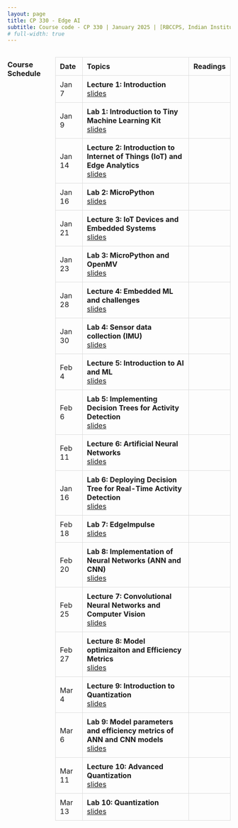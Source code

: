```yaml
---
layout: page
title: CP 330 - Edge AI
subtitle: Course code - CP 330 | January 2025 | [RBCCPS, Indian Institute of Science](https://cps.iisc.ac.in/)
# full-width: true
---
```


<div style="display: flex; justify-content: center;">
    <h3> Course Schedule </h3>
    <hr>
    <table style="border-collapse: collapse; width: 100%; text-align: left;">
        <tr>
            <th style="border: 1px solid #ddd; padding: 10px;">Date</th>
            <th style="border: 1px solid #ddd; padding: 10px;">Topics</th>
            <th style="border: 1px solid #ddd; padding: 10px;">Readings</th>            
        </tr>
        <!---->
        <!-- Week 1 -->
        <tr>
            <td style="border: 1px solid #ddd; padding: 10px;"> Jan 7 </td>
            <td style="border: 1px solid #ddd; padding: 10px;">
                <b>Lecture 1: Introduction</b> <br>
                <a href="contents/lectures/Lec01-introduction.pdf">slides</a>                
            </td>
            <td style="border: 1px solid #ddd; padding: 10px;">                
            </td>
        </tr>        
        <tr>
            <td style="border: 1px solid #ddd; padding: 10px;"> Jan 9</td>
            <td style="border: 1px solid #ddd; padding: 10px;">
                <b>Lab 1: Introduction to Tiny Machine Learning Kit</b> <br>
                <a href="contents/labs/Lab01-TinyMLKit/">slides</a>                
            </td>
            <td style="border: 1px solid #ddd; padding: 10px;">                
            </td>
        </tr>          
        <!-- Week 2 -->
        <tr>
            <td style="border: 1px solid #ddd; padding: 10px;"> Jan 14 </td>
            <td style="border: 1px solid #ddd; padding: 10px;">
                <b>Lecture 2: Introduction to Internet of Things (IoT) and Edge Analytics</b> <br>
                <a href="contents/lectures/Lec02-IoT.pdf">slides</a>                
            </td>
            <td style="border: 1px solid #ddd; padding: 10px;">                
            </td>
        </tr>        
        <tr>
            <td style="border: 1px solid #ddd; padding: 10px;"> Jan 16</td>
            <td style="border: 1px solid #ddd; padding: 10px;">
                <b>Lab 2: MicroPython</b> <br>
                <a href="contents/labs/Lab02-TinyMLKit/">slides</a>
            </td>
            <td style="border: 1px solid #ddd; padding: 10px;">                
            </td>
        </tr>         
        <!---->
        <!-- Week 3 -->
        <tr>
            <td style="border: 1px solid #ddd; padding: 10px;"> Jan 21 </td>
            <td style="border: 1px solid #ddd; padding: 10px;">
                <b>Lecture 3: IoT Devices and Embedded Systems</b> <br>
                <a href="contents/lectures/Lec03-IoT-Devices.pdf">slides</a>                
            </td>
            <td style="border: 1px solid #ddd; padding: 10px;">                
            </td>
        </tr>        
        <tr>
            <td style="border: 1px solid #ddd; padding: 10px;"> Jan 23</td>
            <td style="border: 1px solid #ddd; padding: 10px;">
                <b>Lab 3: MicroPython and OpenMV</b> <br>
                <a href="contents/labs/Lab03-OpenMV/">slides</a>
            </td>
            <td style="border: 1px solid #ddd; padding: 10px;">                
            </td>
        </tr> 
        <!---->
        <!-- Week 4 -->
        <tr>
            <td style="border: 1px solid #ddd; padding: 10px;"> Jan 28 </td>
            <td style="border: 1px solid #ddd; padding: 10px;">
                <b>Lecture 4: Embedded ML and challenges</b> <br>
                <a href="contents/lectures/Lec04-EmbeddedML.pdf">slides</a>                
            </td>
            <td style="border: 1px solid #ddd; padding: 10px;">                
            </td>
        </tr>        
        <tr>
            <td style="border: 1px solid #ddd; padding: 10px;"> Jan 30</td>
            <td style="border: 1px solid #ddd; padding: 10px;">
                <b>Lab 4: Sensor data collection (IMU)</b> <br>
                <a href="contents/labs/Lab04-DataCollection/">slides</a>
            </td>
            <td style="border: 1px solid #ddd; padding: 10px;">                
            </td>
        </tr>      
        <!---->
        <!-- Week 5 -->
        <tr>
            <td style="border: 1px solid #ddd; padding: 10px;"> Feb 4 </td>
            <td style="border: 1px solid #ddd; padding: 10px;">
                <b>Lecture 5: Introduction to AI and ML</b> <br>
                <a href="contents/lectures/Lec05-AI.pdf">slides</a>                
            </td>
            <td style="border: 1px solid #ddd; padding: 10px;">                
            </td>
        </tr>        
        <tr>
            <td style="border: 1px solid #ddd; padding: 10px;"> Feb 6</td>
            <td style="border: 1px solid #ddd; padding: 10px;">
                <b>Lab 5: Implementing Decision Trees for Activity Detection</b> <br>
                <a href="contents/labs/Lab05-DecisionTree/">slides</a>
            </td>
            <td style="border: 1px solid #ddd; padding: 10px;">                
            </td>
        </tr>
        <!---->
        <!-- Week 6 -->
        <tr>
            <td style="border: 1px solid #ddd; padding: 10px;"> Feb 11 </td>
            <td style="border: 1px solid #ddd; padding: 10px;">
                <b>Lecture 6: Artificial Neural Networks</b> <br>
                <a href="contents/lectures/Lec06-NeuralNetworks.pdf">slides</a>                
            </td>
            <td style="border: 1px solid #ddd; padding: 10px;">                
            </td>
        </tr>        
        <tr>
            <td style="border: 1px solid #ddd; padding: 10px;"> Jan 16</td>
            <td style="border: 1px solid #ddd; padding: 10px;">
                <b>Lab 6: Deploying Decision Tree for Real-Time Activity Detection</b> <br>
                <a href="contents/labs/Lab06-DecisionTreeDeployment/">slides</a>
            </td>
            <td style="border: 1px solid #ddd; padding: 10px;">                
            </td>
        </tr>      
        <!---->
        <!-- Week 7 -->
        <tr>
            <td style="border: 1px solid #ddd; padding: 10px;"> Feb 18 </td>
            <td style="border: 1px solid #ddd; padding: 10px;">
                <b>Lab 7: EdgeImpulse</b> <br>
                <a href="contents/labs/Lab07-EdgeImpulse/">slides</a>
            </td>
            <td style="border: 1px solid #ddd; padding: 10px;">                
            </td>
        </tr>        
        <tr>
            <td style="border: 1px solid #ddd; padding: 10px;"> Feb 20 </td>
            <td style="border: 1px solid #ddd; padding: 10px;">
                <b>Lab 8: Implementation of Neural Networks (ANN and CNN)</b> <br>
                <a href="contents/labs/Lab08-ANN/">slides</a>
            </td>
            <td style="border: 1px solid #ddd; padding: 10px;">                
            </td>
        </tr>      
        <!---->
        <!-- Week 8 -->
        <tr>
            <td style="border: 1px solid #ddd; padding: 10px;"> Feb 25 </td>
            <td style="border: 1px solid #ddd; padding: 10px;">
                <b>Lecture 7: Convolutional Neural Networks and Computer Vision</b> <br>
                <a href="contents/lectures/Lec08-CNN.pdf">slides</a>                
            </td>
            <td style="border: 1px solid #ddd; padding: 10px;">                
            </td>
        </tr>        
        <tr>
            <td style="border: 1px solid #ddd; padding: 10px;"> Feb 27</td>
            <td style="border: 1px solid #ddd; padding: 10px;">
                <b>Lecture 8: Model optimizaiton and Efficiency Metrics</b> <br>
                <a href="contents/lectures/Lec08-EfficiencyMetrcis.pdf">slides</a>                                
            </td>
            <td style="border: 1px solid #ddd; padding: 10px;">                
            </td>
        </tr>      
        <!---->
        <!-- Week 9 -->
        <tr>
            <td style="border: 1px solid #ddd; padding: 10px;"> Mar 4 </td>
            <td style="border: 1px solid #ddd; padding: 10px;">
                <b>Lecture 9: Introduction to Quantization </b> <br>
                <a href="contents/lectures/Lec09-Quantization1.pdf">slides</a>                
            </td>
            <td style="border: 1px solid #ddd; padding: 10px;">                
            </td>
        </tr>        
        <tr>
            <td style="border: 1px solid #ddd; padding: 10px;"> Mar 6</td>
            <td style="border: 1px solid #ddd; padding: 10px;">
                <b>Lab 9: Model parameters and efficiency metrics of ANN and CNN models</b> <br>
                <a href="contents/labs/Lab09-EfficiencyMetrics/">slides</a>
            </td>
            <td style="border: 1px solid #ddd; padding: 10px;">                
            </td>
        </tr>      
        <!---->
        <!-- Week 10 -->
        <tr>
            <td style="border: 1px solid #ddd; padding: 10px;"> Mar 11 </td>
            <td style="border: 1px solid #ddd; padding: 10px;">
                <b>Lecture 10: Advanced Quantization </b> <br>
                <a href="contents/lectures/Lec10-Quantization2.pdf">slides</a>                
            </td>
            <td style="border: 1px solid #ddd; padding: 10px;">                
            </td>
        </tr>        
        <tr>
            <td style="border: 1px solid #ddd; padding: 10px;"> Mar 13</td>
            <td style="border: 1px solid #ddd; padding: 10px;">
                <b>Lab 10: Quantization</b> <br>
                <a href="contents/labs/Lab10-Quantization/">slides</a>
            </td>
            <td style="border: 1px solid #ddd; padding: 10px;">                
            </td>
        </tr>        
    </table>
</div>
